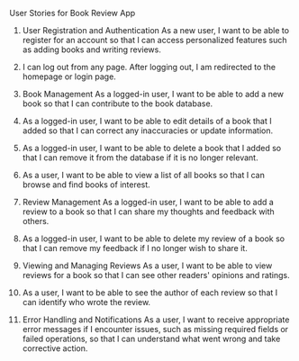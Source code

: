 User Stories for Book Review App

1. User Registration and Authentication
   As a new user, I want to be able to register for an account so that I can access personalized features such as adding books and writing reviews.

2. I can log out from any page.
   After logging out, I am redirected to the homepage or login page.

3. Book Management
   As a logged-in user, I want to be able to add a new book so that I can contribute to the book database.

4. As a logged-in user, I want to be able to edit details of a book that I added so that I can correct any inaccuracies or update information.

5. As a logged-in user, I want to be able to delete a book that I added so that I can remove it from the database if it is no longer relevant.

6. As a user, I want to be able to view a list of all books so that I can browse and find books of interest.

7. Review Management
   As a logged-in user, I want to be able to add a review to a book so that I can share my thoughts and feedback with others.

8. As a logged-in user, I want to be able to delete my review of a book so that I can remove my feedback if I no longer wish to share it.

9. Viewing and Managing Reviews
   As a user, I want to be able to view reviews for a book so that I can see other readers' opinions and ratings.

10. As a user, I want to be able to see the author of each review so that I can identify who wrote the review.

11. Error Handling and Notifications
    As a user, I want to receive appropriate error messages if I encounter issues, such as missing required fields or failed operations, so that I can understand what went wrong and take corrective action.
